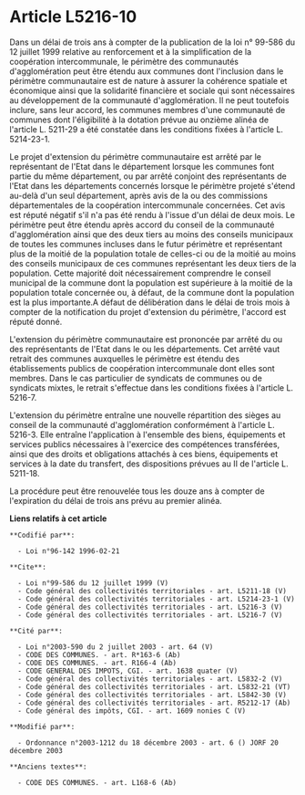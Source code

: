 # Article L5216-10

Dans un délai de trois ans à compter de la publication de la loi n° 99-586 du 12 juillet 1999 relative au renforcement et à
la simplification de la coopération intercommunale, le périmètre des communautés d'agglomération peut être étendu aux
communes dont l'inclusion dans le périmètre communautaire est de nature à assurer la cohérence spatiale et économique ainsi
que la solidarité financière et sociale qui sont nécessaires au développement de la communauté d'agglomération. Il ne peut
toutefois inclure, sans leur accord, les communes membres d'une communauté de communes dont l'éligibilité à la dotation
prévue au onzième alinéa de l'article L. 5211-29 a été constatée dans les conditions fixées à l'article L. 5214-23-1. 

Le projet d'extension du périmètre communautaire est arrêté par le représentant de l'Etat dans le département lorsque les
communes font partie du même département, ou par arrêté conjoint des représentants de l'Etat dans les départements concernés
lorsque le périmètre projeté s'étend au-delà d'un seul département, après avis de la ou des commissions départementales de la
coopération intercommunale concernées. Cet avis est réputé négatif s'il n'a pas été rendu à l'issue d'un délai de deux mois.
Le périmètre peut être étendu après accord du conseil de la communauté d'agglomération ainsi que des deux tiers au moins des
conseils municipaux de toutes les communes incluses dans le futur périmètre et représentant plus de la moitié de la
population totale de celles-ci ou de la moitié au moins des conseils municipaux de ces communes représentant les deux tiers
de la population. Cette majorité doit nécessairement comprendre le conseil municipal de la commune dont la population est
supérieure à la moitié de la population totale concernée ou, à défaut, de la commune dont la population est la plus
importante.A défaut de délibération dans le délai de trois mois à compter de la notification du projet d'extension du
périmètre, l'accord est réputé donné.

L'extension du périmètre communautaire est prononcée par arrêté du ou des représentants de l'Etat dans le ou les
départements. Cet arrêté vaut retrait des communes auxquelles le périmètre est étendu des établissements publics de
coopération intercommunale dont elles sont membres. Dans le cas particulier de syndicats de communes ou de syndicats mixtes,
le retrait s'effectue dans les conditions fixées à l'article L. 5216-7.

L'extension du périmètre entraîne une nouvelle répartition des sièges au conseil de la communauté d'agglomération
conformément à l'article L. 5216-3. Elle entraîne l'application à l'ensemble des biens, équipements et services publics
nécessaires à l'exercice des compétences transférées, ainsi que des droits et obligations attachés à ces biens, équipements
et services à la date du transfert, des dispositions prévues au II de l'article L. 5211-18. 

La procédure peut être renouvelée tous les douze ans à compter de l'expiration du délai de trois ans prévu au premier alinéa.

**Liens relatifs à cet article**

	**Codifié par**:

	  - Loi n°96-142 1996-02-21

	**Cite**:

	  - Loi n°99-586 du 12 juillet 1999 (V)
	  - Code général des collectivités territoriales - art. L5211-18 (V)
	  - Code général des collectivités territoriales - art. L5214-23-1 (V)
	  - Code général des collectivités territoriales - art. L5216-3 (V)
	  - Code général des collectivités territoriales - art. L5216-7 (V)

	**Cité par**:

	  - Loi n°2003-590 du 2 juillet 2003 - art. 64 (V)
	  - CODE DES COMMUNES. - art. R*163-6 (Ab)
	  - CODE DES COMMUNES. - art. R166-4 (Ab)
	  - CODE GENERAL DES IMPOTS, CGI. - art. 1638 quater (V)
	  - Code général des collectivités territoriales - art. L5832-2 (V)
	  - Code général des collectivités territoriales - art. L5832-21 (VT)
	  - Code général des collectivités territoriales - art. L5842-30 (V)
	  - Code général des collectivités territoriales - art. R5212-17 (Ab)
	  - Code général des impôts, CGI. - art. 1609 nonies C (V)

	**Modifié par**:

	  - Ordonnance n°2003-1212 du 18 décembre 2003 - art. 6 () JORF 20 décembre 2003

	**Anciens textes**:

	  - CODE DES COMMUNES. - art. L168-6 (Ab)
